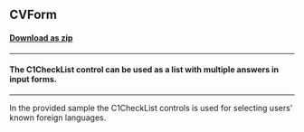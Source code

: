 ## CVForm
#### [Download as zip](https://grapecity.github.io/DownGit/#/home?url=https://github.com/GrapeCity/ComponentOne-WinForms-Samples/tree/master/NetFramework\TreeView\CS\CVForm)
____
#### The C1CheckList control can be used as a list with multiple answers in input forms.
____
In the provided sample the C1CheckList controls is used for selecting users' known foreign languages.
